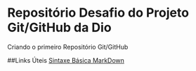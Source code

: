# Repositório Desafio do Projeto Git/GitHub da Dio
Criando o primeiro Repositório Git/GitHub

##Links Úteis
[Sintaxe Básica MarkDown](https://www.markdownguide.org/basic-syntax/)
